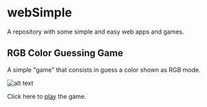 # webSimple
A repository with some simple and easy web apps and games.

## RGB Color Guessing Game

A simple "game" that consists in guess a color shown as RGB mode.

![alt text](https://i.imgur.com/yMGjLIf.png)

Click here to [play](https://htmlpreview.github.io/?https://github.com/aaroni34/webSimple/blob/master/colorGame/colorGame.html) the game.